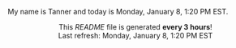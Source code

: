 My name is Tanner and today is Monday, January 8, 1:20 PM EST.

<p align="center">This <i>README</i> file is generated <b>every 3 hours</b>!</br>Last refresh: Monday, January 8, 1:20 PM EST<br /></p>

